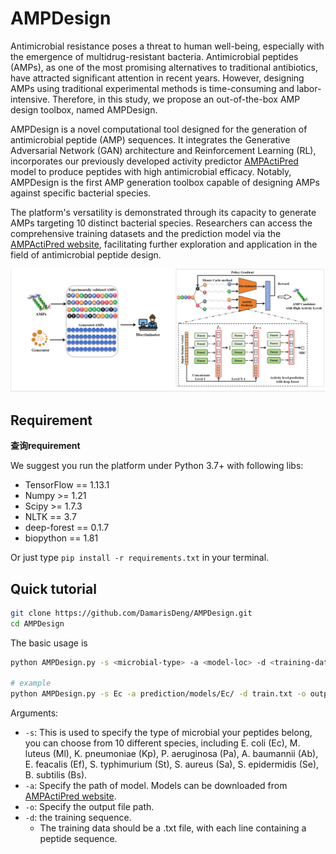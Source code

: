 # AMPDesign

Antimicrobial resistance poses a threat to human well-being, especially with the emergence of multidrug-resistant bacteria. Antimicrobial peptides (AMPs), as one of the most promising alternatives to traditional antibiotics, have attracted significant attention in recent years. However, designing AMPs using traditional experimental methods is time-consuming and labor-intensive. Therefore, in this study, we propose an out-of-the-box AMP design toolbox, named AMPDesign. 

AMPDesign is a novel computational tool designed for the generation of antimicrobial peptide (AMP) sequences. It integrates the Generative Adversarial Network (GAN) architecture and Reinforcement Learning (RL), incorporates our previously developed activity predictor [AMPActiPred](https://onlinelibrary.wiley.com/doi/10.1002/pro.5006) model to produce peptides with high antimicrobial efficacy. Notably, AMPDesign is the first AMP generation toolbox capable of designing AMPs against specific bacterial species.

The platform's versatility is demonstrated through its capacity to generate AMPs targeting 10 distinct bacterial species. Researchers can access the comprehensive training datasets and the  prediction model via the [AMPActiPred website](https://awi.cuhk.edu.cn/~AMPActiPred/download.php), facilitating further exploration and application in the field of antimicrobial peptide design.

![img.png](img.png)

## Requirement

**查询requirement**

We suggest you run the platform under Python 3.7+ with following libs: 

- TensorFlow == 1.13.1
- Numpy >= 1.21
- Scipy >= 1.7.3
- NLTK == 3.7
- deep-forest == 0.1.7
- biopython == 1.81

Or just type `pip install -r requirements.txt` in your terminal.

## Quick tutorial

```bash
git clone https://github.com/DamarisDeng/AMPDesign.git
cd AMPDesign
```

The basic usage is

```bash
python AMPDesign.py -s <microbial-type> -a <model-loc> -d <training-data> -o <output-data>

# example
python AMPDesign.py -s Ec -a prediction/models/Ec/ -d train.txt -o output.txt
```

Arguments:

- `-s`: This is used to specify the type of microbial your peptides belong, you can choose from 10 different species, including E. coli (Ec), M. luteus (Ml), K. pneumoniae (Kp), P. aeruginosa (Pa), A. baumannii (Ab), E. feacalis (Ef), S. typhimurium (St), S. aureus (Sa), S. epidermidis (Se), B. subtilis (Bs).
- `-a`: Specify the path of model. Models can be downloaded from [AMPActiPred website](https://awi.cuhk.edu.cn/~AMPActiPred/download.php).
- `-o`: Specify the output file path.
- `-d`: the training sequence. 
  - The training data should be a .txt file, with each line containing a peptide sequence.